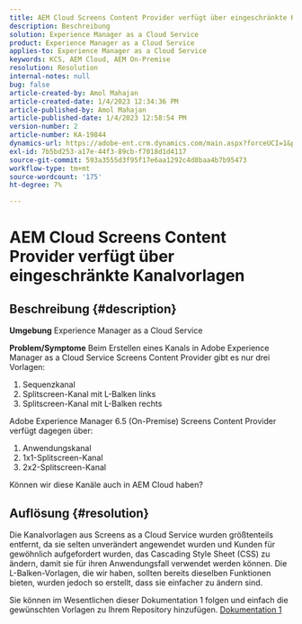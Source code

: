 ```yaml
---
title: AEM Cloud Screens Content Provider verfügt über eingeschränkte Kanalvorlagen
description: Beschreibung
solution: Experience Manager as a Cloud Service
product: Experience Manager as a Cloud Service
applies-to: Experience Manager as a Cloud Service
keywords: KCS, AEM Cloud, AEM On-Premise
resolution: Resolution
internal-notes: null
bug: false
article-created-by: Amol Mahajan
article-created-date: 1/4/2023 12:34:36 PM
article-published-by: Amol Mahajan
article-published-date: 1/4/2023 12:58:54 PM
version-number: 2
article-number: KA-19844
dynamics-url: https://adobe-ent.crm.dynamics.com/main.aspx?forceUCI=1&pagetype=entityrecord&etn=knowledgearticle&id=2c06cc21-2c8c-ed11-81ad-6045bd0061cb
exl-id: 7b5bd253-a17e-44f3-89cb-f7018d1d4117
source-git-commit: 593a3555d3f95f17e6aa1292c4d8baa4b7b95473
workflow-type: tm+mt
source-wordcount: '175'
ht-degree: 7%

---
```


# AEM Cloud Screens Content Provider verfügt über eingeschränkte Kanalvorlagen

## Beschreibung {#description}

<b>Umgebung</b>
Experience Manager as a Cloud Service


<b>Problem/Symptome</b>
Beim Erstellen eines Kanals in Adobe Experience Manager as a Cloud Service Screens Content Provider gibt es nur drei Vorlagen:

1. Sequenzkanal
2. Splitscreen-Kanal mit L-Balken links
3. Splitscreen-Kanal mit L-Balken rechts




Adobe Experience Manager 6.5 (On-Premise) Screens Content Provider verfügt dagegen über:

1. Anwendungskanal
2. 1x1-Splitscreen-Kanal
3. 2x2-Splitscreen-Kanal


Können wir diese Kanäle auch in AEM Cloud haben?


## Auflösung {#resolution}


Die Kanalvorlagen aus Screens as a Cloud Service wurden größtenteils entfernt, da sie selten unverändert angewendet wurden und Kunden für gewöhnlich aufgefordert wurden, das Cascading Style Sheet (CSS) zu ändern, damit sie für ihren Anwendungsfall verwendet werden können.
Die L-Balken-Vorlagen, die wir haben, sollten bereits dieselben Funktionen bieten, wurden jedoch so erstellt, dass sie einfacher zu ändern sind.

Sie können im Wesentlichen dieser Dokumentation 1 folgen und einfach die gewünschten Vorlagen zu Ihrem Repository hinzufügen.
[Dokumentation 1](https://experienceleague.adobe.com/docs/experience-manager-screens/user-guide/developing/creating-custom-templates-multizone-layouts.html?lang=en)
